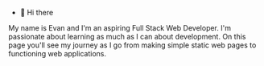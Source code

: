 - 👋 Hi there

My name is Evan and I'm an aspiring Full Stack Web Developer. I'm passionate about learning as much as I can about development. On this page you'll see my journey as I go from making simple static web pages to functioning web applications.

<!---
evan1mclean/evan1mclean is a ✨ special ✨ repository because its `README.md` (this file) appears on your GitHub profile.
You can click the Preview link to take a look at your changes.
--->
